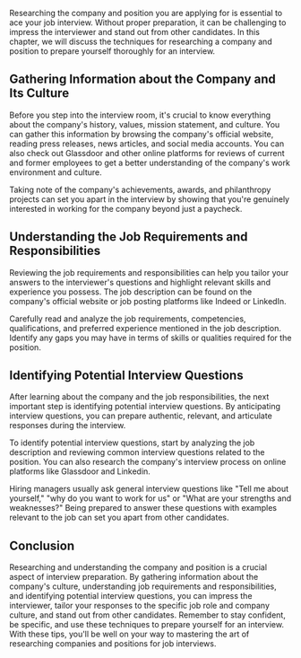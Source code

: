 
Researching the company and position you are applying for is essential to ace your job interview. Without proper preparation, it can be challenging to impress the interviewer and stand out from other candidates. In this chapter, we will discuss the techniques for researching a company and position to prepare yourself thoroughly for an interview.

Gathering Information about the Company and Its Culture
-------------------------------------------------------

Before you step into the interview room, it's crucial to know everything about the company's history, values, mission statement, and culture. You can gather this information by browsing the company's official website, reading press releases, news articles, and social media accounts. You can also check out Glassdoor and other online platforms for reviews of current and former employees to get a better understanding of the company's work environment and culture.

Taking note of the company's achievements, awards, and philanthropy projects can set you apart in the interview by showing that you're genuinely interested in working for the company beyond just a paycheck.

Understanding the Job Requirements and Responsibilities
-------------------------------------------------------

Reviewing the job requirements and responsibilities can help you tailor your answers to the interviewer's questions and highlight relevant skills and experience you possess. The job description can be found on the company's official website or job posting platforms like Indeed or LinkedIn.

Carefully read and analyze the job requirements, competencies, qualifications, and preferred experience mentioned in the job description. Identify any gaps you may have in terms of skills or qualities required for the position.

Identifying Potential Interview Questions
-----------------------------------------

After learning about the company and the job responsibilities, the next important step is identifying potential interview questions. By anticipating interview questions, you can prepare authentic, relevant, and articulate responses during the interview.

To identify potential interview questions, start by analyzing the job description and reviewing common interview questions related to the position. You can also research the company's interview process on online platforms like Glassdoor and Linkedin.

Hiring managers usually ask general interview questions like "Tell me about yourself," "why do you want to work for us" or "What are your strengths and weaknesses?" Being prepared to answer these questions with examples relevant to the job can set you apart from other candidates.

Conclusion
----------

Researching and understanding the company and position is a crucial aspect of interview preparation. By gathering information about the company's culture, understanding job requirements and responsibilities, and identifying potential interview questions, you can impress the interviewer, tailor your responses to the specific job role and company culture, and stand out from other candidates. Remember to stay confident, be specific, and use these techniques to prepare yourself for an interview. With these tips, you'll be well on your way to mastering the art of researching companies and positions for job interviews.
